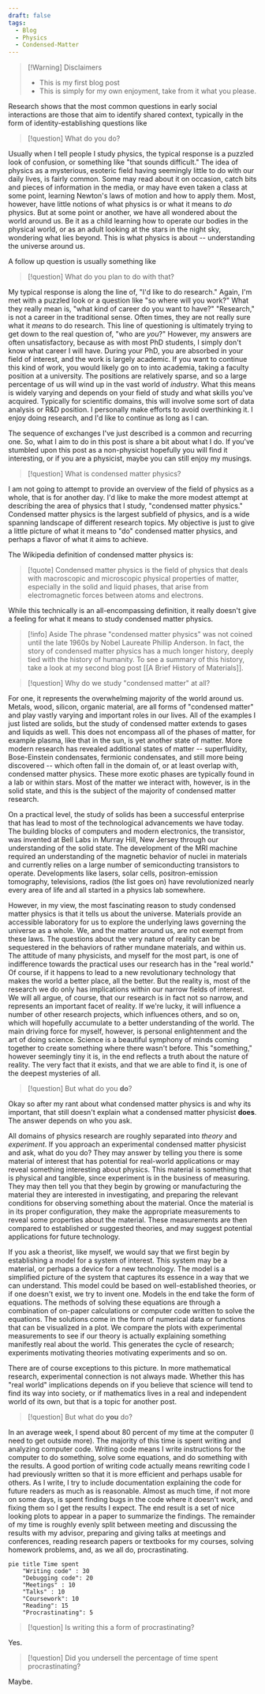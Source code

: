 ```yaml
---
draft: false
tags:
  - Blog
  - Physics
  - Condensed-Matter
---
```

> [!Warning] Disclaimers
>  - This is my first blog post  
> -  This is simply for my own enjoyment, take from it what you please.

Research shows that the most common questions in early social interactions are those that aim to identify shared context, typically in the form of identity-establishing questions like

>[!question] What do you do?  

Usually when I tell people I study physics, the typical response is a puzzled look of confusion, or something like "that sounds difficult." The idea of physics as a mysterious, esoteric field having seemingly little to do with our daily lives, is fairly common. Some may read about it on occasion, catch bits and pieces of information in the media, or may have even taken a class at some point, learning Newton's laws of motion and how to apply them. Most, however, have little notions of what physics is or what it means to _do_ physics. But at some point or another, we have all wondered about the world around us. Be it as a child learning how to operate our bodies in the physical world, or as an adult looking at the stars in the night sky, wondering what lies beyond. This is what physics is about -- understanding the universe around us. 

A follow up question is usually something like

> [!question] What do you plan to do with that?

My typical response is along the line of, "I'd like to do research." Again, I'm met with a puzzled look or a question like "so where will you work?" What they really mean is, "what kind of career do you want to have?" "Research," is not a career in the traditional sense. Often times, they are not really sure what it _means_ to do research. This line of questioning is ultimately trying to get down to the real question of, "who are _you_?" However, my answers are often unsatisfactory, because as with most PhD students, I simply don't know what career I will have. During your PhD, you are absorbed in your field of interest, and the work is largely academic. If you want to continue this kind of work, you would likely go on to into academia, taking a faculty position at a university. The positions are relatively sparse, and so a large percentage of us will wind up in the vast world of _industry_. What this means is widely varying and depends on your field of study and what skills you've acquired. Typically for scientific domains, this will involve some sort of data analysis or R&D position. I personally make efforts to avoid overthinking it. I enjoy doing research, and I'd like to continue as long as I can. 

The sequence of exchanges I've just described is a common and recurring one. So, what I aim to do in this post is share a bit about what I do. If you've stumbled upon this post as a non-physicist hopefully you will find it interesting, or if you are a physicist, maybe you can still enjoy my musings.

> [!question]  What is condensed matter physics?

I am not going to attempt to provide an overview of the field of physics as a whole, that is for another day. I'd like to make the more modest attempt at describing the area of physics that I study, "condensed matter physics." Condensed matter physics is the largest subfield of physics, and is a wide spanning landscape of different research topics. My objective is just to give a little picture of what it means to "do" condensed matter physics, and perhaps a flavor of what it aims to achieve.

The Wikipedia definition of condensed matter physics is:

> [!quote] Condensed matter physics is the field of physics that deals with macroscopic and microscopic physical properties of matter, especially in the solid and liquid phases, that arise from electromagnetic forces between atoms and electrons.

While this technically is an all-encompassing definition, it really doesn't give a feeling for what it means to study condensed matter physics. 

> [!info] Aside
> The phrase "condensed matter physics" was not coined until the late 1960s by Nobel Laureate Phillip Anderson. In fact, the story of condensed matter physics has a much longer history, deeply tied with the history of humanity. To see a summary of this history, take a look at my second blog post [[A Brief History of Materials]].

> [!question] Why do we study "condensed matter" at all? 

For one, it represents the overwhelming majority of the world around us. Metals, wood, silicon, organic material, are all forms of "condensed matter" and play vastly varying and important roles in our lives. All of the examples I just listed are solids, but the study of condensed matter extends to gases and liquids as well. This does not encompass all of the phases of matter, for example plasma, like that in the sun, is yet another state of matter. More modern research has revealed additional states of matter -- superfluidity, Bose-Einstein condensates, fermionic condensates, and still more being discovered -- which often fall in the domain of, or at least overlap with, condensed matter physics. These more exotic phases are typically found in a lab or within stars. Most of the matter we interact with, however, is in the solid state, and this is the subject of the majority of condensed matter research.

On a practical level, the study of solids has been a successful enterprise that has lead to most of the technological advancements we have today. The building blocks of computers and modern electronics, the transistor, was invented at Bell Labs in Murray Hill, New Jersey through our understanding of the solid state. The development of the MRI machine required an understanding of the magnetic behavior of nuclei in materials and currently relies on a large number of semiconducting transistors to operate. Developments like lasers, solar cells, positron-emission tomography, televisions, radios (the list goes on) have revolutionized nearly every area of life and all started in a physics lab somewhere. 

However, in my view, the most fascinating reason to study condensed matter physics is that it tells us about the universe. Materials provide an accessible laboratory for us to explore the underlying laws governing the universe as a whole. We, and the matter around us, are not exempt from these laws. The questions about the very nature of reality can be sequestered in the behaviors of rather mundane materials, and within us. The attitude of many physicists, and myself for the most part, is one of indifference towards the practical uses our research has in the "real world." Of course, if it happens to lead to a new revolutionary technology that makes the world a better place, all the better. But the reality is, most of the research we do only has implications within our narrow fields of interest. We will all argue, of course, that our research is in fact not so narrow, and represents an important facet of reality. If we're lucky, it will influence a number of other research projects, which influences others, and so on, which will hopefully accumulate to a better understanding of the world. The main driving force for myself, however, is personal enlightenment and the art of doing science. Science is a beautiful symphony of minds coming together to create something where there wasn't before. This "something," however seemingly tiny it is, in the end reflects a truth about the nature of reality. The very fact that it exists, and that we are able to find it, is one of the deepest mysteries of all.

> [!question] But what do you __do__?

Okay so after my rant about what condensed matter physics is and why its important, that still doesn't explain what a condensed matter physicist __does__. The answer depends on who you ask. 

All domains of physics research are roughly separated into _theory_ and _experiment_. If you approach an experimental condensed matter physicist and ask, what do you do? They may answer by telling you there is some material of interest that has potential for real-world applications or may reveal something interesting about physics. This material is something that is physical and tangible, since experiment is in the business of measuring. They may then tell you that they begin by growing or manufacturing the material they are interested in investigating, and preparing the relevant conditions for observing something about the material. Once the material is in its proper configuration, they make the appropriate measurements to reveal some properties about the material. These measurements are then compared to established or suggested theories, and may suggest potential applications for future technology.

If you ask a theorist, like myself, we would say that we first begin by establishing a model for a system of interest. This system may be a material, or perhaps a device for a new technology. The model is a simplified picture of the system that captures its essence in a way that we can understand. This model could be based on well-established theories, or if one doesn't exist, we try to invent one. Models in the end take the form of equations. The methods of solving these equations are through a combination of on-paper calculations or computer code written to solve the equations. The solutions come in the form of numerical data or functions that can be visualized in a plot. We compare the plots with experimental measurements to see if our theory is actually explaining something manifestly real about the world. This generates the cycle of research; experiments motivating theories motivating experiments and so on. 

There are of course exceptions to this picture. In more mathematical research, experimental connection is not always made. Whether this has "real world" implications depends on if you believe that science will tend to find its way into society, or if mathematics lives in a real and independent world of its own, but that is a topic for another post.

> [!question] But what do __you__ do?

In an average week, I spend about 80 percent of my time at the computer (I need to get outside more). The majority of this time is spent writing and analyzing computer code. Writing code means I write instructions for the computer to do something, solve some equations, and do something with the results. A good portion of writing code actually means rewriting code I had previously written so that it is more efficient and perhaps usable for others. As I write, I try to include documentation explaining the code for future readers as much as is reasonable. Almost as much time, if not more on some days, is spent finding bugs in the code where it doesn't work, and fixing them so I get the results I expect. The end result is a set of nice looking plots to appear in a paper to summarize the findings. The remainder of my time is roughly evenly split between meeting and discussing the results with my advisor, preparing and giving talks at meetings and conferences, reading research papers or textbooks for my courses, solving homework problems, and, as we all do, procrastinating. 

```mermaid
pie title Time spent
    "Writing code" : 30
    "Debugging code": 20
    "Meetings" : 10
    "Talks" : 10
    "Coursework": 10
    "Reading": 15
    "Procrastinating": 5
```

>[!question] Is writing this a form of procrastinating?

Yes.

>[!question] Did you undersell the percentage of time spent procrastinating?

Maybe.
